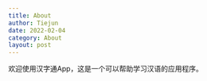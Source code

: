 ```yaml
---
title: About
author: Tiejun
date: 2022-02-04
category: About
layout: post
---
```


欢迎使用汉字通App，这是一个可以帮助学习汉语的应用程序。
